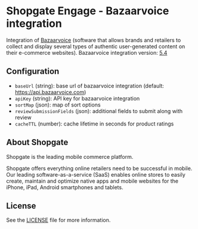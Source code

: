 # Shopgate Engage - Bazaarvoice integration

Integration of [Bazaarvoice](https://www.bazaarvoice.com/) (software that allows brands and retailers to collect and display several types of authentic user-generated content on their e-commerce websites).
Bazaarvoice integration version: [5.4](https://developer.bazaarvoice.com/conversations-api/reference/v5.4)

## Configuration

- `baseUrl` (string): base url of bazaarvoice integration (default: https://api.bazaarvoice.com)
- `apiKey` (string): API key for bazaarvoice integration
- `sortMap` (json): map of sort options
- `reviewSubmissionFields` (json): additional fields to submit along with review
- `cacheTTL` (number): cache lifetime in seconds for product ratings

## About Shopgate

Shopgate is the leading mobile commerce platform.

Shopgate offers everything online retailers need to be successful in mobile. Our leading
software-as-a-service (SaaS) enables online stores to easily create, maintain and optimize native
apps and mobile websites for the iPhone, iPad, Android smartphones and tablets.

## License
See the [LICENSE](./LICENSE.md) file for more information.
